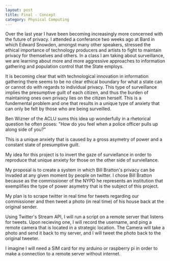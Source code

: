 ```yaml
---
layout: post
title: Final - Concept
category: Physical Computing
---
```



Over the last year I have been becoming increasingly more concerned with the future of privacy.  I attended a conferance two weeks ago at Bard in which Edward Snowden, amongst many other speakers, stressed the ethical importance of technology producers and artists to fight to maintain privacy for themselves and others.  In a class I am taking about surveillance, we are learning about more and more aggressive approaches to information gathering and population control that the State employs. 

It is becoming clear that with technological innovation in information gathering there seems to be no clear ethical boundary for what a state can or cannot do with regards to individual privacy.  This type of surveillance implies the presumptive guilt of each citizen, and thus the burden of maintaining ones own privacy lies on the citizen herself.  This is a fundemental problem and one that results in a unique type of anxiety that can only be felt by those who are being surveilled.

Ben Wizner of the ACLU sums this idea up wonderfully in a rhetorical question he often poses: "How do you feel when a police officer pulls up along side of you?"  

This is a unique anxiety that is caused by a gross asymetry of power and a constant state of presumptive guilt.  

My idea for this project is to invert the gaze of surviellance in order to reproduce that unique anxiety for those on the other side of surviellance. 

My proposal is to create a system in which Bill Bratton's privacy can be invaded at any given moment by people on twitter.  I chose Bill Bratton because as the commissioner of the NYPD he represents an institution that exemplifies the type of power asymetry that is the subject of this project.

My plan is to scrape twitter in real time for tweets regarding our commissioner and then tweet a photo (in real time) of his house back at the original sender. 

Using Twitter's Stream API, I will run a script on a remote server that listens for tweets.  Upon recieving one, I will record the username, and ping a remote camera that is located in a strategic location.  The Camera will take a photo and send it back to my server, and I will tweet the photo back to the original tweeter.  

I imagine I will need a SIM card for my arduino or raspberry pi in order to make a connection to a remote server without internet.





